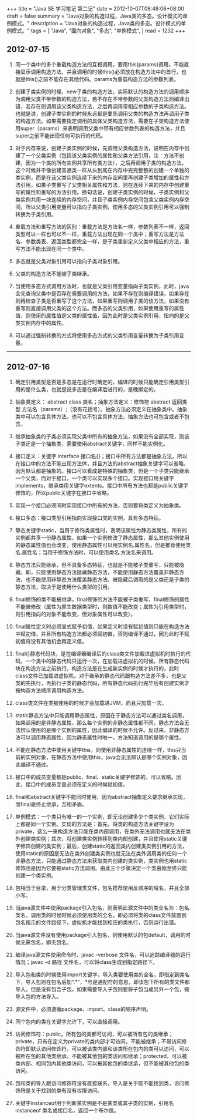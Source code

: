 +++
title = "Java SE 学习笔记 第二记"
date = 2012-10-07T08:49:06+08:00
draft = false
summary = "Java对象的构造过程，Java类的多态。设计模式的单例模式。"
description = "Java对象的构造过程，Java类的多态。设计模式的单例模式。"
tags = [
    "Java",
    "面向对象",
    "多态",
    "单例模式",
]
read = 1232
+++

## 2012-07-15

1. 同一个类中的多个重载构造方法的互相调用，要用this(params)调用，不能直接显示调用构造方法，并且调用的时候this()必须放在构造方法中的首行，也就是this()之前不能存在其他代码。params为重载构造方法的参数列表。

2. 创建子类实例的时候，new子类的构造方法，实际默认的构造方法的调用顺序为调用父类不带参数的构造方法，若不存在不带参数的父类构造方法则编译出错，若存在则调用该父类构造方法，之后再调用带相应参数的子类构造方法。也就是说，创建子类实例的时候永远都是要先调用父类的构造方法再调用子类的构造方法。如果需要指定调用的具体父类构造方法，需要在子类构造方法使用super（params）来表明调用父类中带有相应参数列表的构造方法，并且super之前不能出现任何可执行的代码。

3. 对于内存来说，创建子类实例的时候，先调用父类构造方法，说明在内存中创建了一个父类实例（包括该父类实例的属性和父类方法引用，注：方法不创建，因为一个类的所有实例共享所有类方法），之后再调用子类的构造方法，这个时候并不像创建普通类一样从头到尾在内存中完完整整的创建一个单独的类实例，而是在该父类实例连续下来的内存空间里再创建子类增加的属性和方法引用，如果子类重写了父类相关属性和方法，则在连续下来的内存中创建重写的属性和重写的方法引用。换句话说，创建子类实例的时候，子类实例和父类实例共用一块连续的内存空间，并且子类实例内存空间包含父类实例内存空间，所以父类引用变量可以指向子类实例，使用多态的父类实例引用可以强制转换为子类引用。

4. 重载方法和重写方法的区别：重载方法是方法名一样，参数列表不一样，返回类型可以一样也可以不一样，重载方法出现在同一个类中；重写方法是方法名、参数类表、返回类型都完全一样，是子类重新定义父类中相应的方法，重写方法不能出现在同一个类中。

5. 多态就是父类对象引用可以指向子类对象引用。

6. 父类的构造方法不能被子类继承。

7. 当使用多态方式调用方法时，也就是父类引用变量指向子类实例，此时，java会先查询父类中是否存在需要调用的方法，如果不存在则编译错误，如果存在则再检查子类是否重写了这个方法，如果重写则调用子类的该方法，如果没有重写则直接调用父类的这个方法。而多态的父类引用，如果使用重写的属性值，则使用的属性值是父类的属性值，因为此时是父类实例引用，指向的是父类实例内存中的属性。

8. 可以通过强制转换的方式将使用多态方式的父类引用变量转换为子类引用变量。

--- 

## 2012-07-16

1. 确定引用类型是否是多态是在运行时确定的，编译的时候只能确定引用类型引用的是什么类，也就是说多态是在编译后进行的，是晚绑定的。

2. 抽象类定义： abstract class 类名；抽象方法定义：修饰符 abstract 返回类型 方法名（params）;（没有花括号）。抽象方法必须定义在抽象类中。抽象类中可以包含具体方法，也可以不包含具体方法，抽象方法也可包含或者不包含。

3. 继承抽象类的子类必须实现父类中所有的抽象方法，如果没有全部实现，则该子类还是一个抽象类，需要使用abstract关键字，同样不能实例化。

4. 接口定义：关键字 interface 接口名{}；接口中所有方法都是抽象方法，所以在接口中的方法不能出现方法体，并且方法的abstract抽象关键字可以省略，因为默认都是抽象的。接口可以看成是特殊的抽象类，但是一个子类只能继承一个父类，而对于接口，一个类可以实现多个接口。实现接口用关键字implements，继承类用关键字extents。接口中所有方法也都是public关键字修饰的，所以public关键字在接口中省略。

5. 实现一个接口必须同时实现接口中所有的方法，否则要将类定义为抽象类。

6. 接口多态：接口类型引用指向实现接口类的实例，具有多态特征。

7. 静态关键字static，当用于修饰类属性时，表明该属性为静态类属性，所有的实例都共享一份静态属性，如果一个实例修改了静态属性，那么其他实例使用的静态属性值也会改变，使用静态属性可以用实例名.属性名，但是推荐使用类名.属性名；当用于修饰方法时，可以使用类名.方法名来调用。

8. 静态方法只能继承，但不具备多态特征，也就是不能被子类重写，只能被隐藏。即，只能使用静态方法隐藏静态方法，不能使用静态方法覆盖非静态方法，也不能使用非静态方法覆盖静态方法。被隐藏后调用的是父类还是子类的静态方法，取决于是使用什么类型的引用。

9. final修饰的类不能被继承，final修饰的方法不能被子类重写，final修饰的属性不能被修改（属性为原生数据类型时，则数值不能改变；属性为引用类型时，则引用指向的对象不能改变，但对象属性可以改变）。

10. final属性定义时必须显式赋予初值，如果定义时没有赋初值则只能在构造方法中赋初值，并且所有构造方法都必须赋初值，否则编译不通过，因为此时不赋初值将没有其他机会再定义值。

11. final{}静态代码块，是在编译器编译后的class类文件加载进虚拟机时执行的代码，一个类中的静态代码只运行一次，在加载进虚拟机的时候。所有静态代码块在构造方法之前执行，构造方法是在生成新实例的时候才执行的，此时class文件已加载进虚拟机。对于继承的静态代码跟构造方法差不多，也是父类的先执行，再执行子类的静态代码，所有静态代码执行完毕后有创建实例才按构造方法顺序调用构造方法。

12. class类文件在类被使用的时候才会加载进JVM，而且只加载一次。

13. static静态方法中只能调用静态属性，原因在于静态方法可以通过类名调用，如果调用的是非静态属性，那么每个实例的非静态属性都不同，静态方法会无法辨认使用的是哪个实例的属性，因此编译的时候不允许。反过来，非静态方法可以调用静态属性，因为静态属性时唯一，方法知道调用的是哪个属性。

14. 不能在静态方法中使用关键字this，同使用非静态属性的道理一样，this只当前的实例对象，在静态方法中使用this，java会无法辨认是哪个实例对象，因此编译不通过。

15. 接口中的成员变量都是public、final、static关键字修饰的，可以省略。因此，接口中的成员变量必须在定义的时候赋初值。

16. final和abstract关键字不能同时使用，因为abstract抽象定义要求继承实现，而final是终止继承，互相矛盾。

17. 单例模式：一个类只有唯一的一个实例，即无论创建多少个类实例，它们实际上都是同一个实例。实现的方法是：首先，将类的构造方法关键字设为private，这么一来构造方法只能在类内部调用，在类外无法调用也就无法在类外创建类实例；其次，将创建类实例转移到类内部创建，并且使用static关键字修饰创建的类实例；最后，创建static的返回类内创建类实例引用的方法，使用static的原因是无法在类外创建类实例也就无法在类外调用类的任何一个非静态方法，只能通过静态方法来获取类内创建的类实例，类实例也用static修饰也是因为它要被static方法调用。由此三个步骤决定一个类由始至终只能创建一个类实例。

18. 包相当于目录，用于分类管理类文件，包名推荐使用反顺序的域名，并且全部小写。

19. 当java源文件中使用package引入包名，则表明此源文件中的类全名为：包名.类名，调用类的时候时候必须使用类的全名，即必须将类的class文件放置到包名指示的文件路径下，虚拟机才能找到相应的类执行，否则运行出错。

20. 当java源文件没有使用package引入包名，则使用默认的包default，调用的时候无需包名，即无包名。

21. 编译java源文件使用命令时，javac -verbose 文件名，可以追踪编译器的运行情况；javac -d 路径 文件名，可以将class生成到指定路径下。

22. 导入包和类的时候使用import关键字，导入类要使用类的全名，即指定到类名下，导入包则在包名后加“.*”，*号是通配符的意思，即该包下所有的类文件都导入，但是没有包含子包，如果需要导入子包则要将子包当成另外一个包，按导入包的方法导入。

23. 源文件中，必须遵循package、import、class的顺序声明。

24. 同个包内的类在关键字允许下，可以直接调用。

25. 访问修饰符：public，所有包的类都可访问，可以被所有包的类继承；private，只有在定义为private的类内部才可访问，不能被继承；不带访问修饰符即默认访问修饰符，可以被该类内部和该类所在包内的类可以访问，可以被所在包的其他类继承，不能被其他包的类访问和继承；protected，可以被类内部、相同包内其他类访问，可以被其他包的类继承，但不能被其他包的类访问。

26. 包和类的导入跟访问修饰符没有直接联系，导入是关于能不能找到类，访问修饰符是关于找到的类有没有权限访问。

27. 关键字instanceof用于判断某实例是不是某类或其子类的实例，引用名 instanceof 类名或接口名，返回一个布尔值。